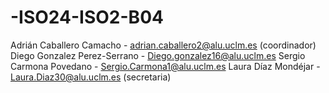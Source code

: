 # -ISO24-ISO2-B04
Adrián Caballero Camacho - adrian.caballero2@alu.uclm.es (coordinador)
Diego Gonzalez Perez-Serrano - Diego.gonzalez16@alu.uclm.es
Sergio Carmona Povedano - Sergio.Carmona1@alu.uclm.es
Laura Díaz Mondéjar - Laura.Diaz30@alu.uclm.es (secretaria)
